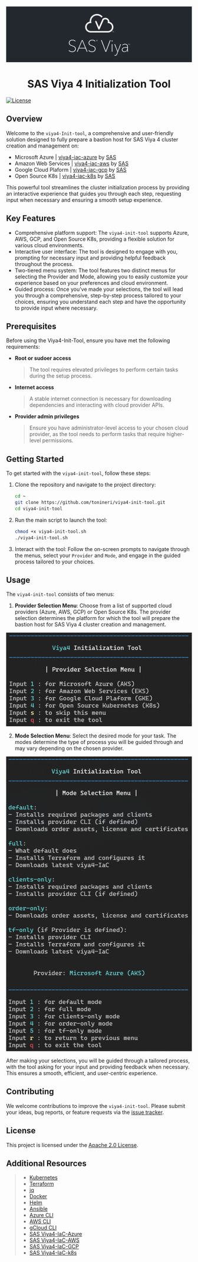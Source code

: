 ![SAS Viya](assets/sasviya_logo_header_gh.png)

<div align="center">

# **SAS Viya 4 Initialization Tool**

</div>

[![License](https://img.shields.io/badge/license-Apache%202.0-blue)](LICENSE.md)

## Overview
Welcome to the `viya4-Init-tool`, a comprehensive and user-friendly solution designed to fully prepare a bastion host for SAS Viya 4 cluster creation and management on: 

* Microsoft Azure | [viya4-iac-azure](https://github.com/sassoftware/viya4-iac-azure) by [SAS](@sassoftware)
* Amazon Web Services | [viya4-iac-aws](https://github.com/sassoftware/viya4-iac-aws) by [SAS](@sassoftware)
* Google Cloud Plaform | [viya4-iac-gcp](https://github.com/sassoftware/viya4-iac-gcp) by [SAS](@sassoftware)
* Open Source K8s | [viya4-iac-k8s](https://github.com/sassoftware/viya4-iac-k8s) by [SAS](@sassoftware)

This powerful tool streamlines the cluster initialization process by providing an interactive experience that guides you through each step, requesting input when necessary and ensuring a smooth setup experience.

## Key Features

* Comprehensive platform support: The `viya4-init-tool` supports Azure, AWS, GCP, and Open Source K8s, providing a flexible solution for various cloud environments.
* Interactive user interface: The tool is designed to engage with you, prompting for necessary input and providing helpful feedback throughout the process.
* Two-tiered menu system: The tool features two distinct menus for selecting the Provider and Mode, allowing you to easily customize your experience based on your preferences and cloud environment.
* Guided process: Once you've made your selections, the tool will lead you through a comprehensive, step-by-step process tailored to your choices, ensuring you understand each step and have the opportunity to provide input where necessary.

## Prerequisites

Before using the Viya4-Init-Tool, ensure you have met the following requirements:

* **Root or sudoer access**
  > The tool requires elevated privileges to perform certain tasks during the setup process.
* **Internet access**
  > A stable internet connection is necessary for downloading dependencies and interacting with cloud provider APIs.
* **Provider admin privileges**
  > Ensure you have administrator-level access to your chosen cloud provider, as the tool needs to perform tasks that require higher-level permissions.

## Getting Started

To get started with the `viya4-init-tool`, follow these steps:

1. Clone the repository and navigate to the project directory:
	```bash
	cd ~
	git clone https://github.com/tonineri/viya4-init-tool.git
	cd viya4-init-tool
	```

2. Run the main script to launch the tool:
	```bash
	chmod +x viya4-init-tool.sh
	./viya4-init-tool.sh
	```

3. Interact with the tool: Follow the on-screen prompts to navigate through the menus, select your `Provider` and `Mode`, and engage in the guided process tailored to your choices.

## Usage

The `viya4-init-tool` consists of two menus:

1. **Provider Selection Menu**: Choose from a list of supported cloud providers (Azure, AWS, GCP) or Open Source K8s. The provider selection determines the platform for which the tool will prepare the bastion host for SAS Viya 4 cluster creation and management.
<div align="center">

![Provider Selection Menu](assets/providerSelectionMenu.png)

</div>

2. **Mode Selection Menu**: Select the desired mode for your task. The modes determine the type of process you will be guided through and may vary depending on the chosen provider.

<div align="center">

![Mode Selection Menu](assets/modeSelectionMenu.png)

</div>

After making your selections, you will be guided through a tailored process, with the tool asking for your input and providing feedback when necessary. This ensures a smooth, efficient, and user-centric experience.

## Contributing

We welcome contributions to improve the `viya4-init-tool`. Please submit your ideas, bug reports, or feature requests via the [issue tracker](https://github.com/tonineri/viya4-init-tool/issues).

## License

This project is licensed under the [Apache 2.0 License](LICENSE.md).

## Additional Resources

>* [Kubernetes](https://kubernetes.io/docs/tasks/tools/)
>* [Terraform](https://developer.hashicorp.com/terraform/intro)
>* [jq](https://stedolan.github.io/jq/)
>* [Docker](https://docs.docker.com/)
>* [Helm](https://helm.sh/docs/)
>* [Ansible](https://docs.ansible.com/ansible/2.9/index.html)
>* [Azure CLI](https://learn.microsoft.com/en-us/cli/azure/)
>* [AWS CLI](https://docs.aws.amazon.com/cli/latest/userguide/cli-chap-welcome.html)
>* [gCloud CLI](https://cloud.google.com/sdk/gcloud)
>* [SAS Viya4-IaC-Azure](https://github.com/sassoftware/viya4-iac-azure)
>* [SAS Viya4-IaC-AWS](https://github.com/sassoftware/viya4-iac-aws)
>* [SAS Viya4-IaC-GCP](https://github.com/sassoftware/viya4-iac-gcp)
>* [SAS Viya4-IaC-k8s](https://github.com/sassoftware/viya4-iac-k8s)
